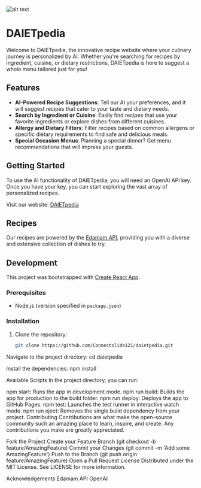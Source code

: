 ![alt text](https://github.com/Connectslide121/daietpedia/blob/master/Connect_banner_github.png)

# DAIETpedia

Welcome to DAIETpedia, the innovative recipe website where your culinary journey is personalized by AI. Whether you're searching for recipes by ingredient, cuisine, or dietary restrictions, DAIETpedia is here to suggest a whole menu tailored just for you!

## Features

- **AI-Powered Recipe Suggestions**: Tell our AI your preferences, and it will suggest recipes that cater to your taste and dietary needs.
- **Search by Ingredient or Cuisine**: Easily find recipes that use your favorite ingredients or explore dishes from different cuisines.
- **Allergy and Dietary Filters**: Filter recipes based on common allergens or specific dietary requirements to find safe and delicious meals.
- **Special Occasion Menus**: Planning a special dinner? Get menu recommendations that will impress your guests.

## Getting Started

To use the AI functionality of DAIETpedia, you will need an OpenAI API key. Once you have your key, you can start exploring the vast array of personalized recipes.

Visit our website: [DAIETpedia](https://connectslide121.github.io/daietpedia/)

## Recipes

Our recipes are powered by the [Edamam API](https://www.edamam.com/), providing you with a diverse and extensive collection of dishes to try.

## Development

This project was bootstrapped with [Create React App](https://github.com/facebook/create-react-app).

### Prerequisites

- Node.js (version specified in `package.json`)

### Installation

1. Clone the repository:
   ```sh
   git clone https://github.com/Connectslide121/daietpedia.git
   ```

Navigate to the project directory:
cd daietpedia

Install the dependencies:
npm install

Available Scripts
In the project directory, you can run:

npm start: Runs the app in development mode.
npm run build: Builds the app for production to the build folder.
npm run deploy: Deploys the app to GitHub Pages.
npm test: Launches the test runner in interactive watch mode.
npm run eject: Removes the single build dependency from your project.
Contributing
Contributions are what make the open-source community such an amazing place to learn, inspire, and create. Any contributions you make are greatly appreciated.

Fork the Project
Create your Feature Branch (git checkout -b feature/AmazingFeature)
Commit your Changes (git commit -m 'Add some AmazingFeature')
Push to the Branch (git push origin feature/AmazingFeature)
Open a Pull Request
License
Distributed under the MIT License. See LICENSE for more information.

Acknowledgements
Edamam API
OpenAI
